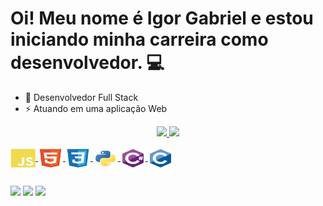 # Oi! Meu nome é Igor Gabriel e estou iniciando minha carreira como desenvolvedor. 💻

- 🚀 Desenvolvedor Full Stack
- ⚡️ Atuando em uma aplicação Web

<div align="center" style="display: inline_block">
  <a href="https://github.com/igorrgabr">
  <img height="165em" src="https://github-readme-stats.vercel.app/api?username=igorrgabr&show_icons=true&theme=synthwave&include_all_commits=true&count_private=true"/>
  <img height="165em" src="https://github-readme-stats.vercel.app/api/top-langs/?username=igorrgabr&layout=compact&langs_count=7&theme=synthwave"/>
</div>

<div style="display: inline_block"><br>
  <img align="center" alt="IGORJS" height="30" width="40" src="https://raw.githubusercontent.com/devicons/devicon/master/icons/javascript/javascript-plain.svg">
  <img align="center" alt="IGORHTML" height="30" width="40" src="https://raw.githubusercontent.com/devicons/devicon/master/icons/html5/html5-original.svg">
  <img align="center" alt="IGORCSS" height="30" width="40" src="https://raw.githubusercontent.com/devicons/devicon/master/icons/css3/css3-original.svg">
  <img align="center" alt="IGORPython" height="30" width="40" src="https://raw.githubusercontent.com/devicons/devicon/master/icons/python/python-original.svg">
  <img align="center" alt="IGORCSHARP" height="30" width="40" src="https://raw.githubusercontent.com/devicons/devicon/1119b9f84c0290e0f0b38982099a2bd027a48bf1/icons/csharp/csharp-original.svg">
  <img align="center" alt="IGORC" height="30" width="40" src="https://raw.githubusercontent.com/devicons/devicon/1119b9f84c0290e0f0b38982099a2bd027a48bf1/icons/c/c-original.svg">

</div>
  
  ##
 
<div> 
  <a href="https://www.instagram.com/igorrgabr/" target="_blank"><img src="https://img.shields.io/badge/-Instagram-%23E4405F?style=for-the-badge&logo=instagram&logoColor=white" target="_blank"></a>
  <a href="mailto:igorgabrield18@gmail.com" target="_blank"><img src="https://img.shields.io/badge/-Gmail-%23333?style=for-the-badge&logo=gmail&logoColor=white" target="_blank"></a>
  <a href="https://www.linkedin.com/in/igorrgabr/" target="_blank"><img src="https://img.shields.io/badge/-LinkedIn-%230077B5?style=for-the-badge&logo=linkedin&logoColor=white" target="_blank"></a> 
</div>

